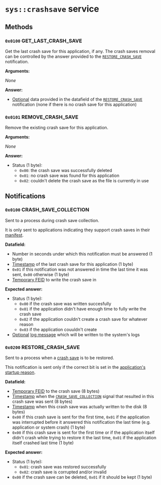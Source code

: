 # `sys::crashsave` service

## Methods

### `0x0100` GET_LAST_CRASH_SAVE

Get the last crash save for this application, if any. The crash saves removal can be controlled by the answer provided to the [`RESTORE_CRASH_SAVE`](#0x0200-restore_crash_save) notification.

**Arguments:**

_None_

**Answer:**

- [Optional](../../kernel/data-structures.md#data-structures) data provided in the datafield of the [`RESTORE_CRASH_SAVE`](#0x0200-restore_crash_save) notification (none if there is no crash save for this application)

### `0x0101` REMOVE_CRASH_SAVE

Remove the existing crash save for this application.

**Arguments:**

_None_

**Answer:**

- Status (1 byte):
  - `0x00`: the crash save was successfully deleted
  - `0x01`: no crash save was found for this application
  - `0x02`: couldn't delete the crash save as the file is currently in use

## Notifications

### `0x0100` CRASH_SAVE_COLLECTION

Sent to a process during crash save collection.

It is only sent to applications indicating they support crash saves in their [manifest](../../applications.md#application-manifest).

**Datafield:**

- Number in seconds under which this notification must be answered (1 byte)
- [Timestamp](../../kernel/data-structures.md#timestamps) of the last crash save for this application (1 byte)
- `0x01` if this notification was not answered in time the last time it was sent, `0x00` otherwise (1 byte)
- [Temporary FEID](../../filesystem.md#temporary-feid) to write the crash save in

**Expected answer:**

- Status (1 byte):
  - `0x00` if the crash save was written succesfully
  - `0x01` if the application didn't have enough time to fully write the crash save
  - `0x02` if the application couldn't create a crash save for whatever reason
  - `0x03` if the application couuldn't create
- [Optional](../../kernel/data-structures.md#options) [log message](../../kernel/data-structures.md#delimited-strings) which will be written to the system's logs

### `0x0200` RESTORE_CRASH_SAVE

Sent to a process when a [crash save](../../../features/crash-saves.md) is to be restored.

This notification is sent only if the correct bit is set in the [application's startup reason](../../applications.md#startup-reason).

**Datafield:**

- [Temporary FEID](../../filesystem.md#temporary-feid) to the crash save (8 bytes)
- [Timestamp](../../kernel/data-structures.md#timestamps) when the [`CRASH_SAVE_COLLECTION`](#0x0100-crash_save_collection) signal that resulted in this crash save was sent (8 bytes)
- [Timestamp](../../kernel/data-structures.md#timestamps) when this crash save was actually written to the disk (8 bytes)
- `0x00` if this crash save is sent for the first time, `0x01` if the application was interrupted before it answered this notification the last time (e.g. application or system crash) (1 byte)
- `0x00` if this crash save is sent for the first time or if the application itself didn't crash while trying to restore it the last time, `0x01` if the application itself crashed last time (1 byte)

**Expected answer:**

- Status (1 byte):
  - `0x01`: crash save was restored successfully
  - `0x02`: crash save is corrupted and/or invalid
- `0x00` if the crash save can be deleted, `0x01` if it should be kept (1 byte)
